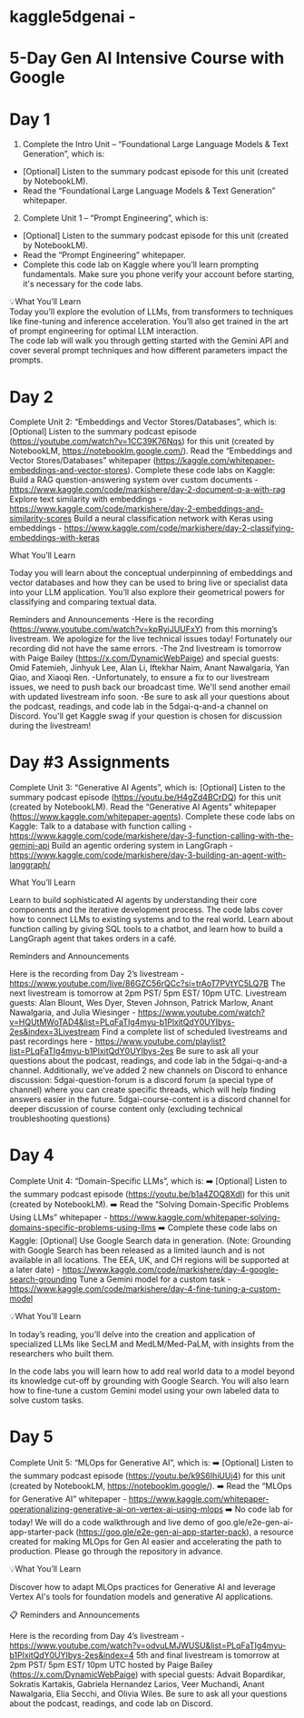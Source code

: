 # kaggle5dgenai -

# 5-Day Gen AI Intensive Course with Google 


# Day 1 
1. Complete the Intro Unit – “Foundational Large Language Models & Text Generation”, which is:
- [Optional] Listen to the summary podcast episode for this unit (created by NotebookLM).
- Read the “Foundational Large Language Models & Text Generation” whitepaper.

2. Complete Unit 1 – “Prompt Engineering”, which is:
- [Optional] Listen to the summary podcast episode for this unit (created by NotebookLM).
- Read the “Prompt Engineering” whitepaper.
- Complete this code lab on Kaggle where you’ll learn prompting fundamentals. Make sure you phone verify your account before starting, it's necessary for the code labs.

💡What You’ll Learn <br>
Today you’ll explore the evolution of LLMs, from transformers to techniques like fine-tuning and inference acceleration. You’ll also get trained in the art of prompt engineering for optimal LLM interaction. <br>
The code lab will walk you through getting started with the Gemini API and cover several prompt techniques and how different parameters impact the prompts.<br>


# Day 2 

Complete Unit 2: “Embeddings and Vector Stores/Databases”, which is:
 [Optional] Listen to the summary podcast episode (https://youtube.com/watch?v=1CC39K76Nqs) for this unit (created by NotebookLM, https://notebooklm.google.com/).
 Read the “Embeddings and Vector Stores/Databases” whitepaper (https://kaggle.com/whitepaper-embeddings-and-vector-stores).
 Complete these code labs on Kaggle:
Build a RAG question-answering system over custom documents - https://www.kaggle.com/code/markishere/day-2-document-q-a-with-rag
Explore text similarity with embeddings - https://www.kaggle.com/code/markishere/day-2-embeddings-and-similarity-scores
Build a neural classification network with Keras using embeddings - https://www.kaggle.com/code/markishere/day-2-classifying-embeddings-with-keras

What You’ll Learn

Today you will learn about the conceptual underpinning of embeddings and vector databases and how they can be used to bring live or specialist data into your LLM application. You’ll also explore their geometrical powers for classifying and comparing textual data. 

 Reminders and Announcements
-Here is the recording (https://www.youtube.com/watch?v=kpRyiJUUFxY) from this morning’s livestream. We apologize for the live technical issues today! Fortunately our recording did not have the same errors.
-The 2nd livestream is tomorrow with Paige Bailey (https://x.com/DynamicWebPaige) and special guests: Omid Fatemieh, Jinhyuk Lee, Alan Li, Iftekhar Naim, Anant Nawalgaria, Yan Qiao, and Xiaoqi Ren.
-Unfortunately, to ensure a fix to our livestream issues, we need to push back our broadcast time. We'll send another email with updated livestream info soon.
-Be sure to ask all your questions about the podcast, readings, and code lab in the ⁠5dgai-q-and-a channel on Discord. You'll get Kaggle swag if your question is chosen for discussion during the livestream!

# Day #3 Assignments

Complete Unit 3: “Generative AI Agents”, which is:
 [Optional] Listen to the summary podcast episode (https://youtu.be/H4gZd4BCrDQ) for this unit (created by NotebookLM).
 Read the “Generative AI Agents” whitepaper (https://www.kaggle.com/whitepaper-agents).
 Complete these code labs on Kaggle:
Talk to a database with function calling - https://www.kaggle.com/code/markishere/day-3-function-calling-with-the-gemini-api
Build an agentic ordering system in LangGraph - https://www.kaggle.com/code/markishere/day-3-building-an-agent-with-langgraph/

What You’ll Learn

Learn to build sophisticated AI agents by understanding their core components and the iterative development process.
The code labs cover how to connect LLMs to existing systems and to the real world. Learn about function calling by giving SQL tools to a chatbot, and learn how to build a LangGraph agent that takes orders in a café.

Reminders and Announcements

Here is the recording from Day 2’s  livestream - https://www.youtube.com/live/86GZC56rQCc?si=trAoT7PVtYC5LQ7B
The next livestream is tomorrow at 2pm PST/ 5pm EST/ 10pm UTC. Livestream guests: Alan Blount, Wes Dyer, Steven Johnson, Patrick Marlow, Anant Nawalgaria, and Julia Wiesinger - https://www.youtube.com/watch?v=HQUtMWoTAD4&list=PLqFaTIg4myu-b1PlxitQdY0UYIbys-2es&index=3Livestream
Find a complete list of scheduled livestreams and past recordings here - https://www.youtube.com/playlist?list=PLqFaTIg4myu-b1PlxitQdY0UYIbys-2es
Be sure to ask all your questions about the podcast, readings, and code lab in the ⁠5dgai-q-and-a channel.
Additionally, we’ve added 2 new channels on Discord to enhance discussion:
⁠5dgai-question-forum is a discord forum (a special type of channel) where you can create specific threads, which will help finding answers easier in the future.
⁠5dgai-course-content is a discord channel for deeper discussion of course content only (excluding technical troubleshooting questions)


# Day 4 
Complete Unit 4: “Domain-Specific LLMs”, which is:
➡️  [Optional] Listen to the summary podcast episode (https://youtu.be/b1a4ZOQ8XdI) for this unit (created by NotebookLM).
➡️  Read the “Solving Domain-Specific Problems Using LLMs” whitepaper - https://www.kaggle.com/whitepaper-solving-domains-specific-problems-using-llms 
➡️  Complete these code labs on Kaggle:
[Optional] Use Google Search data in generation. (Note: Grounding with Google Search has been released as a limited launch and is not available in all locations. The EEA, UK, and CH regions will be supported at a later date) - https://www.kaggle.com/code/markishere/day-4-google-search-grounding
Tune a Gemini model for a custom task - https://www.kaggle.com/code/markishere/day-4-fine-tuning-a-custom-model

💡What You’ll Learn

In today’s reading, you’ll delve into the creation and application of specialized LLMs like SecLM and MedLM/Med-PaLM, with insights from the researchers who built them.

In the code labs you will learn how to add real world data to a model beyond its knowledge cut-off by grounding with Google Search.  You will also learn how to fine-tune a custom Gemini model using your own labeled data to solve custom tasks.

# Day 5 

Complete Unit 5: “MLOps for Generative AI”, which is:
➡️ [Optional] Listen to the summary podcast episode (https://youtu.be/k9S6IhiUUj4) for this unit (created by NotebookLM, https://notebooklm.google/).
➡️ Read the “MLOps for Generative AI” whitepaper - https://www.kaggle.com/whitepaper-operationalizing-generative-ai-on-vertex-ai-using-mlops
➡️ No code lab for today! We will do a code walkthrough and live demo of goo.gle/e2e-gen-ai-app-starter-pack (https://goo.gle/e2e-gen-ai-app-starter-pack), a resource created for making MLOps for Gen AI easier and accelerating the path to production. Please go through the repository in advance.

💡What You’ll Learn

Discover how to adapt MLOps practices for Generative AI and leverage Vertex AI's tools for foundation models and generative AI applications.

📋 Reminders and Announcements

Here is the recording from Day 4’s  livestream - https://www.youtube.com/watch?v=odvuLMJWUSU&list=PLqFaTIg4myu-b1PlxitQdY0UYIbys-2es&index=4
5th and final livestream is tomorrow at 2pm PST/ 5pm EST/ 10pm UTC hosted by Paige Bailey (https://x.com/DynamicWebPaige) with special guests: Advait Bopardikar, Sokratis Kartakis, Gabriela Hernandez Larios, Veer Muchandi, Anant Nawalgaria, Elia Secchi, and  Olivia Wiles.
Be sure to ask all your questions about the podcast, readings, and code lab on Discord.
